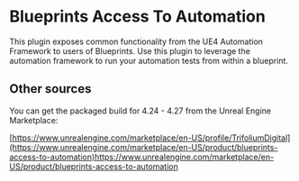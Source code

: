 # Blueprints Access To Automation

This plugin exposes common functionality from the UE4 Automation Framework to users of Blueprints. Use this plugin to leverage the automation framework to run your automation tests from within a blueprint.

## Other sources

You can get the packaged build for 4.24 - 4.27 from the Unreal Engine Marketplace:

[https://www.unrealengine.com/marketplace/en-US/profile/TrifoliumDigital](https://www.unrealengine.com/marketplace/en-US/product/blueprints-access-to-automation)https://www.unrealengine.com/marketplace/en-US/product/blueprints-access-to-automation
